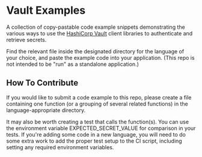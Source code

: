 # Vault Examples

A collection of copy-pastable code example snippets demonstrating the various ways to use the [HashiCorp Vault](https://github.com/hashicorp/vault) client libraries to authenticate and retrieve secrets.

Find the relevant file inside the designated directory for the language of your choice, and paste the example code into your application. (This repo is not intended to be "run" as a standalone application.)

## How To Contribute

If you would like to submit a code example to this repo, please create a file containing one function (or a grouping of several related functions) in the language-appropriate directory.

It may also be worth creating a test that calls the function(s). You can use the environment variable EXPECTED_SECRET_VALUE for comparison in your tests. If you're adding some code in a new language, you will need to do some extra work to add the proper test setup to the CI script, including setting any required environment variables.